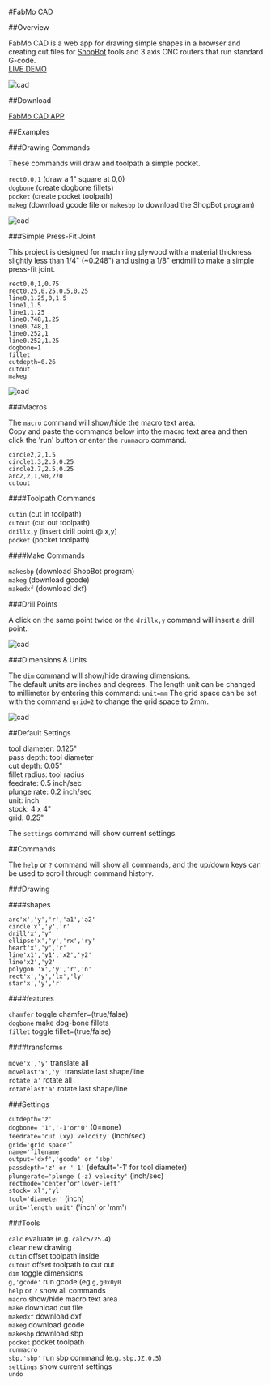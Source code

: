 #FabMo CAD  

##Overview

FabMo CAD is a web app for drawing simple shapes in a browser and creating cut files for [ShopBot](https://shopbottools.com) tools and 3 axis CNC routers that run standard G-code.   
[LIVE DEMO](http://gofabmo.org/fabmo-cad-app)   

![cad](https://raw.github.com/FabMo/fabmo-cad-app/master/img/crab_cad.png)

##Download

[FabMo CAD APP](https://github.com/FabMo/fabmo-cad-app/releases/download/v0.1.6/CAD_v0.1.6.fma)


##Examples

###Drawing Commands

These commands will draw and toolpath a simple pocket.


`rect0,0,1` (draw a 1" square at 0,0)  
`dogbone` (create dogbone fillets)  
`pocket` (create pocket toolpath)  
`makeg` (download gcode file or `makesbp` to download the ShopBot program)  


![cad](https://raw.github.com/FabMo/fabmo-cad-app/master/img/cad1.png)

###Simple Press-Fit Joint

This project is designed for machining plywood with a material thickness slightly less than 1/4" (~0.248") and using a 1/8" endmill to make a simple press-fit joint. 

```
rect0,0,1,0.75
rect0.25,0.25,0.5,0.25
line0,1.25,0,1.5
line1,1.5
line1,1.25
line0.748,1.25
line0.748,1
line0.252,1
line0.252,1.25
dogbone=1
fillet
cutdepth=0.26
cutout
makeg
```

![cad](https://raw.github.com/FabMo/fabmo-cad-app/master/img/cad2.png)  

###Macros

The `macro` command will show/hide the macro text area.  
Copy and paste the commands below into the macro text area and then click the 'run' button or enter the `runmacro` command.  

```
circle2,2,1.5
circle1.3,2.5,0.25
circle2.7,2.5,0.25
arc2,2,1,90,270
cutout
```

####Toolpath Commands

`cutin` (cut in toolpath)  
`cutout` (cut out toolpath)  
`drillx,y` (insert drill point @ x,y)  
`pocket` (pocket toolpath)  

####Make Commands

`makesbp` (download ShopBot program)  
`makeg` (download gcode)  
`makedxf` (download dxf)  

###Drill Points

A click on the same point twice or the `drillx,y` command will insert a drill point.  

![cad](https://raw.github.com/FabMo/fabmo-cad-app/master/img/cad4.png)  

###Dimensions & Units

The `dim` command will show/hide drawing dimensions.  
The default units are inches and degrees. The length unit can be changed to millimeter by entering this command: `unit=mm`  The grid space can be set with the command `grid=2` to change the grid space to 2mm.  


![cad](https://raw.github.com/FabMo/fabmo-cad-app/master/img/cad3.png)  

##Default Settings

tool diameter: 0.125"  
pass depth: tool diameter  
cut depth: 0.05"  
fillet radius: tool radius  
feedrate: 0.5 inch/sec  
plunge rate: 0.2 inch/sec  
unit: inch  
stock: 4 x 4"  
grid: 0.25"  

The `settings` command will show current settings.  

##Commands

The `help` or `?` command will show all commands, and the up/down keys can be used to scroll through command history.

###Drawing


####shapes

`arc'x','y','r','a1','a2'`  
`circle'x','y','r'`  
`drill'x','y'`  
`ellipse'x','y','rx','ry'`  
`heart'x','y','r'`  
`line'x1','y1','x2','y2'`   
`line'x2','y2'`  
`polygon 'x','y','r','n'`   
`rect'x','y','lx','ly'`  
`star'x','y','r'`  

####features

`chamfer` toggle chamfer=(true/false)  
`dogbone` make dog-bone fillets  
`fillet` toggle fillet=(true/false)  

####transforms

`move'x','y'` translate all  
`movelast'x','y'` translate last shape/line  
`rotate'a'` rotate all  
`rotatelast'a'` rotate last shape/line  

###Settings

`cutdepth='z'`  
`dogbone= '1','-1'or'0'` (0=none)  
`feedrate='cut (xy) velocity'` (inch/sec)  
`grid='grid space'`'  
`name='filename'`  
`output='dxf','gcode' or 'sbp'`  
`passdepth='z' or '-1'` (default='-1' for tool diameter)  
`plungerate='plunge (-z) velocity'` (inch/sec)  
`rectmode='center'or'lower-left'`  
`stock='xl','yl'`  
`tool='diameter'` (inch)  
`unit='length unit'` ('inch' or 'mm')  

###Tools

`calc` evaluate (e.g. `calc5/25.4`)  
`clear` new drawing  
`cutin` offset toolpath inside  
`cutout` offset toolpath to cut out  
`dim` toggle dimensions  
`g,'gcode'` run gcode (eg `g,g0x0y0`  
`help` or `?` show all commands  
`macro` show/hide macro text area  
`make` download cut file  
`makedxf` download dxf  
`makeg` download gcode  
`makesbp` download sbp  
`pocket` pocket toolpath  
`runmacro`  
`sbp,'sbp'` run sbp command (e.g. `sbp,JZ,0.5`)  
`settings` show current settings  
`undo`  


